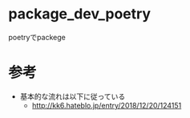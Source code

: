 # package_dev_poetry
poetryでpackege

# 参考
- 基本的な流れは以下に従っている
    - http://kk6.hateblo.jp/entry/2018/12/20/124151
